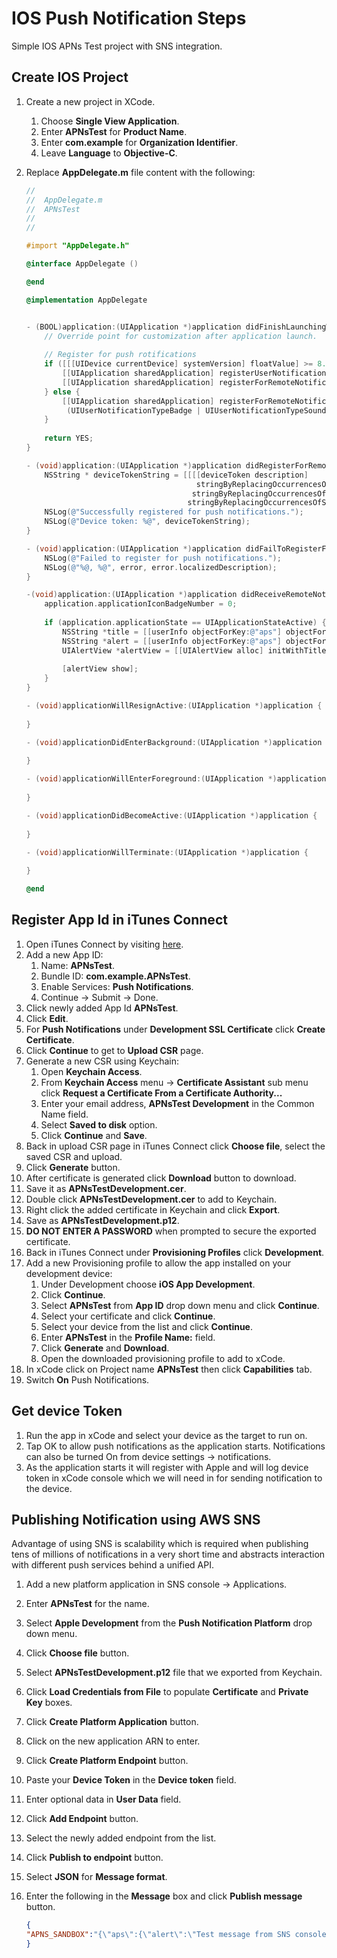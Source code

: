 IOS Push Notification Steps
===========================
Simple IOS APNs Test project with SNS integration.

Create IOS Project
-------------------
1. Create a new project in XCode.
    1. Choose **Single View Application**.
    2. Enter **APNsTest** for **Product Name**.
    3. Enter **com.example** for **Organization Identifier**.
    4. Leave **Language** to **Objective-C**.
2. Replace **AppDelegate.m** file content with the following:

    ```objectivec
    //
    //  AppDelegate.m
    //  APNsTest
    //
    //
    
    #import "AppDelegate.h"
    
    @interface AppDelegate ()
    
    @end
    
    @implementation AppDelegate
    
    
    - (BOOL)application:(UIApplication *)application didFinishLaunchingWithOptions:(NSDictionary *)launchOptions {
        // Override point for customization after application launch.
        
        // Register for push rotifications
        if ([[[UIDevice currentDevice] systemVersion] floatValue] >= 8.0) {
            [[UIApplication sharedApplication] registerUserNotificationSettings:[UIUserNotificationSettings settingsForTypes:(UIUserNotificationTypeSound | UIUserNotificationTypeAlert | UIUserNotificationTypeBadge) categories:nil]];
            [[UIApplication sharedApplication] registerForRemoteNotifications];
        } else {
            [[UIApplication sharedApplication] registerForRemoteNotificationTypes:
             (UIUserNotificationTypeBadge | UIUserNotificationTypeSound | UIUserNotificationTypeAlert)];
        }
        
        return YES;
    }
    
    - (void)application:(UIApplication *)application didRegisterForRemoteNotificationsWithDeviceToken:(NSData *)deviceToken {
        NSString * deviceTokenString = [[[[deviceToken description]
                                          stringByReplacingOccurrencesOfString: @"<" withString: @""]
                                         stringByReplacingOccurrencesOfString: @">" withString: @""]
                                        stringByReplacingOccurrencesOfString: @" " withString: @""];
        NSLog(@"Successfully registered for push notifications.");
        NSLog(@"Device token: %@", deviceTokenString);
    }
    
    - (void)application:(UIApplication *)application didFailToRegisterForRemoteNotificationsWithError:(NSError *)error {
        NSLog(@"Failed to register for push notifications.");
        NSLog(@"%@, %@", error, error.localizedDescription);
    }
    
    -(void)application:(UIApplication *)application didReceiveRemoteNotification:(NSDictionary *)userInfo {
        application.applicationIconBadgeNumber = 0;
        
        if (application.applicationState == UIApplicationStateActive) {
            NSString *title = [[userInfo objectForKey:@"aps"] objectForKey:@"title"];
            NSString *alert = [[userInfo objectForKey:@"aps"] objectForKey:@"alert"];
            UIAlertView *alertView = [[UIAlertView alloc] initWithTitle:title message:alert delegate:self cancelButtonTitle:@"OK" otherButtonTitles:nil];
            
            [alertView show];
        }    
    }
    
    - (void)applicationWillResignActive:(UIApplication *)application {
        
    }
    
    - (void)applicationDidEnterBackground:(UIApplication *)application {
        
    }
    
    - (void)applicationWillEnterForeground:(UIApplication *)application {
        
    }
    
    - (void)applicationDidBecomeActive:(UIApplication *)application {
        
    }
    
    - (void)applicationWillTerminate:(UIApplication *)application {
        
    }
    
    @end
    ```
    
Register App Id in iTunes Connect
---------------------------------
1. Open iTunes Connect by visiting [here](https://developer.apple.com/account/ios/identifiers/bundle/bundleList.action).
2. Add a new App ID:
    1. Name: **APNsTest**.
    2. Bundle ID: **com.example.APNsTest**.
    3. Enable Services: **Push Notifications**.
    4. Continue -> Submit -> Done.
3. Click newly added App Id **APNsTest**.
4. Click **Edit**.
5. For **Push Notifications** under **Development SSL Certificate** click **Create Certificate**.
6. Click **Continue** to get to **Upload CSR** page.
7. Generate a new CSR using Keychain:
    1. Open **Keychain Access**.
    2. From **Keychain Access** menu -> **Certificate Assistant** sub menu click **Request a Certificate From a Certificate Authority...**
    3. Enter your email address, **APNsTest Development** in the Common Name field.
    4. Select **Saved to disk** option.
    5. Click **Continue** and **Save**.
8. Back in upload CSR page in iTunes Connect click **Choose file**, select the saved CSR and upload.
9. Click **Generate** button.
10. After certificate is generated click **Download** button to download.
11. Save it as **APNsTestDevelopment.cer**.
12. Double click **APNsTestDevelopment.cer** to add to Keychain.
13. Right click the added certificate in Keychain and click **Export**.
14. Save as **APNsTestDevelopment.p12**.
15. **DO NOT ENTER A PASSWORD** when prompted to secure the exported certificate.
16. Back in iTunes Connect under **Provisioning Profiles** click **Development**.
17. Add a new Provisioning profile to allow the app installed on your development device:
    1. Under Development choose **iOS App Development**.
    2. Click **Continue**.
    3. Select **APNsTest** from **App ID** drop down menu and click **Continue**.
    4. Select your certificate and click **Continue**.
    5. Select your device from the list and click **Continue**.
    6. Enter **APNsTest** in the **Profile Name:** field.
    7. Click **Generate** and **Download**.
    8. Open the downloaded provisioning profile to add to xCode.
18. In xCode click on Project name **APNsTest** then click **Capabilities** tab.
19. Switch **On** Push Notifications.

Get device Token
----------------
1. Run the app in xCode and select your device as the target to run on.
2. Tap OK to allow push notifications as the application starts. Notifications can also be turned On from device settings -> notifications.
3. As the application starts it will register with Apple and will log device token in xCode console which we will need in for sending notification to the device.

Publishing Notification using AWS SNS
-------------------------------------
Advantage of using SNS is scalability which is required when publishing tens of millions of notifications in a very short time and abstracts interaction with different push services behind a unified API.

1. Add a new platform application in SNS console -> Applications.
2. Enter **APNsTest** for the name.
3. Select **Apple Development** from the **Push Notification Platform** drop down menu.
4. Click **Choose file** button.
5. Select **APNsTestDevelopment.p12** file that we exported from Keychain.
6. Click **Load Credentials from File** to populate **Certificate** and **Private Key** boxes.
7. Click **Create Platform Application** button.
8. Click on the new application ARN to enter.
9. Click **Create Platform Endpoint** button.
10. Paste your **Device Token** in the **Device token** field.
11. Enter optional data in **User Data** field.
12. Click **Add Endpoint** button.
13. Select the newly added endpoint from the list.
14. Click **Publish to endpoint** button.
15. Select **JSON** for **Message format**.
16. Enter the following in the **Message** box and click **Publish message** button.

    ```json
    {
    "APNS_SANDBOX":"{\"aps\":{\"alert\":\"Test message from SNS console.\", \"title\": \"APNsTest\"}}"
    }
    ```        
    